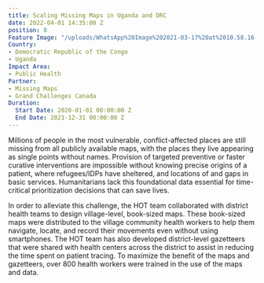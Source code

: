 ```yaml
---
title: Scaling Missing Maps in Uganda and DRC
date: 2022-04-01 14:35:00 Z
position: 8
Feature Image: "/uploads/WhatsApp%20Image%202021-03-17%20at%2010.58.16-4a37df.jpeg"
Country:
- Democratic Republic of the Congo
- Uganda
Impact Area:
- Public Health
Partner:
- Missing Maps
- Grand Challenges Canada
Duration:
  Start Date: 2020-01-01 00:00:00 Z
  End Date: 2021-12-31 00:00:00 Z
---
```


Millions of people in the most vulnerable, conflict-affected places are still missing from all publicly available maps, with the places they live appearing as single points without names. Provision of targeted preventive or faster curative interventions are impossible without knowing precise origins of a patient, where refugees/IDPs have sheltered, and locations of and gaps in basic services. Humanitarians lack this foundational data essential for time-critical prioritization decisions that can save lives.

In order to alleviate this challenge, the HOT team collaborated with district health teams to design village-level, book-sized maps. These book-sized maps were distributed to the village community health workers to help them navigate, locate, and record their movements even without using smartphones. The HOT team has also developed district-level gazetteers that were shared with health centers across the district to assist in reducing the time spent on patient tracing. To maximize the benefit of the maps and gazetteers, over 800 health workers were trained in the use of the maps and data.